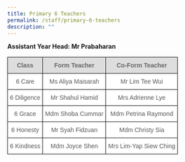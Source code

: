 ```yaml
---
title: Primary 6 Teachers
permalink: /staff/primary-6-teachers
description: ""
---
```

**Assistant Year Head: Mr Prabaharan**

<style type="text/css">
.tg  {border-collapse:collapse;border-spacing:0;}
.tg td{border-color:black;border-style:solid;border-width:1px;font-family:Arial, sans-serif;font-size:14px;
  overflow:hidden;padding:10px 5px;word-break:normal;}
.tg th{border-color:black;border-style:solid;border-width:1px;font-family:Arial, sans-serif;font-size:14px;
  font-weight:normal;overflow:hidden;padding:10px 5px;word-break:normal;}
.tg .tg-feqv{background-color:#DDD;color:#666;font-weight:bold;text-align:center;vertical-align:middle}
.tg .tg-a6j4{background-color:#FFF;color:#58595B;text-align:center;vertical-align:middle}
</style>
<table class="tg">
<tbody>
  <tr>
    <td class="tg-feqv"><span style="color:#666;background-color:#DDD">Class</span></td>
    <td class="tg-feqv"><span style="color:#666;background-color:#DDD">Form Teacher</span></td>
    <td class="tg-feqv"><span style="color:#666;background-color:#DDD">Co-Form Teacher</span></td>
  </tr>
  <tr>
    <td class="tg-a6j4">6 Care</td>
    <td class="tg-a6j4">Ms Aliya Maisarah</td>
    <td class="tg-a6j4">Mr Lim Tee Wui</td>
  </tr>
  <tr>
    <td class="tg-a6j4">6 Diligence  </td>
    <td class="tg-a6j4">Mr Shahul Hamid</td>
    <td class="tg-a6j4">Mrs Adrienne Lye</td>
  </tr>
  <tr>
    <td class="tg-a6j4">6 Grace</td>
    <td class="tg-a6j4">Mdm Shoba Cummar</td>
    <td class="tg-a6j4">Mdm Petrina Raymond</td>
  </tr>
  <tr>
    <td class="tg-a6j4">6 Honesty</td>
    <td class="tg-a6j4">Mr Syah Fidzuan</td>
    <td class="tg-a6j4">Mdm Christy Sia</td>
  </tr>
  <tr>
    <td class="tg-a6j4">6 Kindness</td>
    <td class="tg-a6j4">Mdm Joyce Shen</td>
    <td class="tg-a6j4">Mrs Lim-Yap Siew Ching</td>
  </tr>
</tbody>
</table>